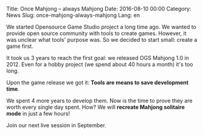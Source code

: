 Title: Once Mahjong – always Mahjong
Date: 2016-08-10 00:00
Category: News
Slug: once-mahjong-always-mahjong
Lang: en

We started Opensource Game Studio project a long time ago. We wanted to provide open source community with tools to create games. However, it was unclear what tools' purpose was. So we decided to start small: create a game first.

It took us 3 years to reach the first goal: we released OGS Mahjong 1.0 in 2012. Even for a hobby project (we spend about 40 hours a month) it's too long.

Upon the game release we got it: **Tools are means to save development time**.

We spent 4 more years to develop them. Now is the time to prove they are worth every single day spent. How? We will **recreate Mahjong solitaire mode** in just a few hours!

Join our next live session in September.
